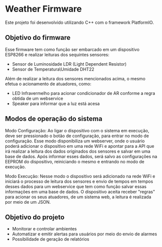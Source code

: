 # Weather Firmware
Este projeto foi desenvolvido utilizando C++ com o framework PlatformIO.

## Objetivo do firmware
Esse firmware tem como função ser embarcado em um dispositivo ESP8266 e realizar leituras dos sequintes sensores:
- Sensor de Luminosidade LDR (Light Dependent Resistor)
- Sensor de Temperatura\Umidade DHT22

Além de realizar a leitura dos sensores mencionados acima, o mesmo efetua o acionamento de atuadores, como:
- LED Infravermelho para acionar condicionador de AR conforme a regra obtida de um webservice
- Speaker para informar que a luz está acesa

## Modos de operação do sistema
Modo Configuração:
Ao ligar o dispositivo com o sistema em execução, deve ser pressionado o botão de configuração, para entrar
no modo de configuração. Esse modo disponibiliza um webserver, onde o usuário poderá adicionar o dispositivo
em uma rede WiFi e apontar para a API que irá realizar a leitura dos dados originados dos sensores e salvar em
uma base de dados. Após informar esses dados, será salvo as configurações na EEPROM do dispositivo, reiniciando o 
mesmo e entrando no modo de execução.

Modo Execução:
Nesse modo o dispositivo será adicionado na rede WiFi e iniciará o processo de leitura dos sensores e envio de tempos em tempos
desses dados para um webservice que tem como função salvar essas informações em uma base de dados. O dispositivo aceita receber "regras"
para acionar os seus atuadores, de um sistema web, a leitura é realizada por meio de um JSON.

## Objetivo do projeto
- Monitorar e controlar ambientes
- Automatizar e emitir alertas para usuários por meio do envio de alarmes
- Possibilidade de geração de relatórios
